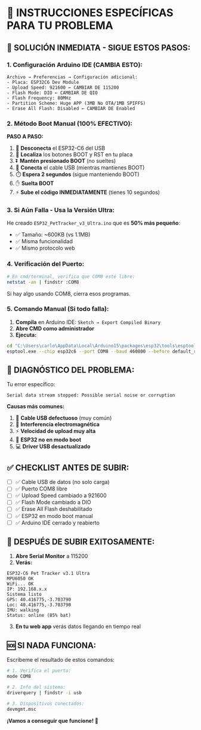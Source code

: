 # 🔧 INSTRUCCIONES ESPECÍFICAS PARA TU PROBLEMA

## 🎯 **SOLUCIÓN INMEDIATA - SIGUE ESTOS PASOS:**

### **1. Configuración Arduino IDE (CAMBIA ESTO):**
```
Archivo → Preferencias → Configuración adicional:
- Placa: ESP32C6 Dev Module
- Upload Speed: 921600 ← CAMBIAR DE 115200
- Flash Mode: DIO ← CAMBIAR DE QIO  
- Flash Frequency: 80MHz
- Partition Scheme: Huge APP (3MB No OTA/1MB SPIFFS)
- Erase All Flash: Disabled ← CAMBIAR DE Enabled
```

### **2. Método Boot Manual (100% EFECTIVO):**

**PASO A PASO:**
1. 🔌 **Desconecta** el ESP32-C6 del USB
2. 🔘 **Localiza** los botones BOOT y RST en tu placa
3. ⏬ **Mantén presionado BOOT** (no sueltes)
4. 🔌 **Conecta** el cable USB (mientras mantienes BOOT)
5. ⏱️ **Espera 2 segundos** (sigue manteniendo BOOT)
6. ✋ **Suelta BOOT**
7. ⚡ **Sube el código INMEDIATAMENTE** (tienes 10 segundos)

### **3. Si Aún Falla - Usa la Versión Ultra:**

He creado `ESP32_PetTracker_v3_Ultra.ino` que es **50% más pequeño**:
- ✅ Tamaño: ~600KB (vs 1.1MB)
- ✅ Misma funcionalidad
- ✅ Mismo protocolo web

### **4. Verificación del Puerto:**

```bash
# En cmd/terminal, verifica que COM8 esté libre:
netstat -an | findstr :COM8
```

Si hay algo usando COM8, cierra esos programas.

### **5. Comando Manual (Si todo falla):**

1. **Compila** en Arduino IDE: `Sketch → Export Compiled Binary`
2. **Abre CMD como administrador**
3. **Ejecuta:**
```bash
cd "C:\Users\carlo\AppData\Local\Arduino15\packages\esp32\tools\esptool_py\4.8.1"
esptool.exe --chip esp32c6 --port COM8 --baud 460800 --before default_reset --after hard_reset write_flash 0x0 "C:\Users\carlo\Desktop\pet-tracker\ESP32_PetTracker_v3_Ultra.ino.esp32c6.bin"
```

## 🚨 **DIAGNÓSTICO DEL PROBLEMA:**

Tu error específico:
```
Serial data stream stopped: Possible serial noise or corruption
```

**Causas más comunes:**
1. 🔌 **Cable USB defectuoso** (muy común)
2. 📡 **Interferencia electromagnética**
3. ⚡ **Velocidad de upload muy alta**
4. 🔄 **ESP32 no en modo boot**
5. 💻 **Driver USB desactualizado**

## ✅ **CHECKLIST ANTES DE SUBIR:**

- [ ] ✅ Cable USB de datos (no solo carga)
- [ ] ✅ Puerto COM8 libre
- [ ] ✅ Upload Speed cambiado a 921600
- [ ] ✅ Flash Mode cambiado a DIO
- [ ] ✅ Erase All Flash deshabilitado
- [ ] ✅ ESP32 en modo boot manual
- [ ] ✅ Arduino IDE cerrado y reabierto

## 🎉 **DESPUÉS DE SUBIR EXITOSAMENTE:**

1. **Abre Serial Monitor** a 115200
2. **Verás:**
```
ESP32-C6 Pet Tracker v3.1 Ultra
MPU6050 OK
WiFi... OK
IP: 192.168.x.x
Sistema listo
GPS: 40.416775,-3.703790
Loc: 40.416775,-3.703790
IMU: walking
Status: online (85% bat)
```

3. **En tu web app** verás datos llegando en tiempo real

## 🆘 **SI NADA FUNCIONA:**

Escríbeme el resultado de estos comandos:
```bash
# 1. Verifica el puerto:
mode COM8

# 2. Info del sistema:
driverquery | findstr -i usb

# 3. Dispositivos conectados:
devmgmt.msc
```

**¡Vamos a conseguir que funcione! 💪**

